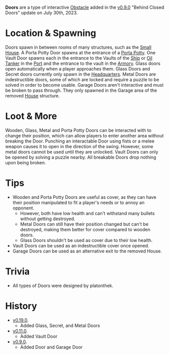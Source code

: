 **Doors** are a type of interactive [Obstacle](/obstacles) added in the [v0.9.0](https://github.com/HasangerGames/suroi/releases/tag/v0.9.0) "Behind Closed Doors" update on July 30th, 2023.

# Location & Spawning

Doors spawn in between rooms of many structures, such as the [Small House](/buildings/small_house). A Porta Potty Door spawns at the entrance of a [Porta Potty](/buildings/porta_potty). One Vault Door spawns each in the entrance to the Vaults of the [Ship](/buildings/ship) or [Oil Tanker](/buildings/oil_tanker) in the [Port](/buildings/port) and the entrance to the vault in the [Armory](/buildings/armory). Glass doors open automatically when a player approaches them. Glass Doors and Secret doors currently only spawn in the [Headquarters](/buildings/headquarters_meta). Metal Doors are indestructible doors, some of which are locked and require a puzzle to be solved in order to become usable. Garage Doors aren't interactive and must be broken to pass through. They only spawned in the Garage area of the removed [House](/buildings/house) structure.

# Loot & More

Wooden, Glass, Metal and Porta Potty Doors can be interacted with to change their position, which can allow players to enter another area without breaking the Door. Punching an interactable Door using fists or a melee weapon causes it to open in the direction of the swing. However, some metal doors cannot be used until they are unlocked. Vault Doors can only be opened by solving a puzzle nearby. All breakable Doors drop nothing upon being broken.

# Tips

- Wooden and Porta Potty Doors are useful as cover, as they can have their position manipulated to fit a player's needs or to annoy an opponent.
  - However, both have low health and can't withstand many bullets without getting destroyed.
  - Metal Doors can still have their position changed but can't be destroyed, making them better for cover compared to wooden doors.
  - Glass Doors shouldn't be used as cover due to their low health.
- Vault Doors can be used as an indestructible cover once opened.
- Garage Doors can be used as an alternative exit to the removed House.

# Trivia

- All types of Doors were designed by platonthek.

# History

- [v0.19.0](https://github.com/HasangerGames/suroi/releases/tag/v0.19.0).
  - Added Glass, Secret, and Metal Doors
- [v0.11.0](https://github.com/HasangerGames/suroi/releases/tag/v0.11.0).
  - Added Vault Door
- [v0.9.0](https://github.com/HasangerGames/suroi/releases/tag/v0.9.0).
  - Added Door and Garage Door